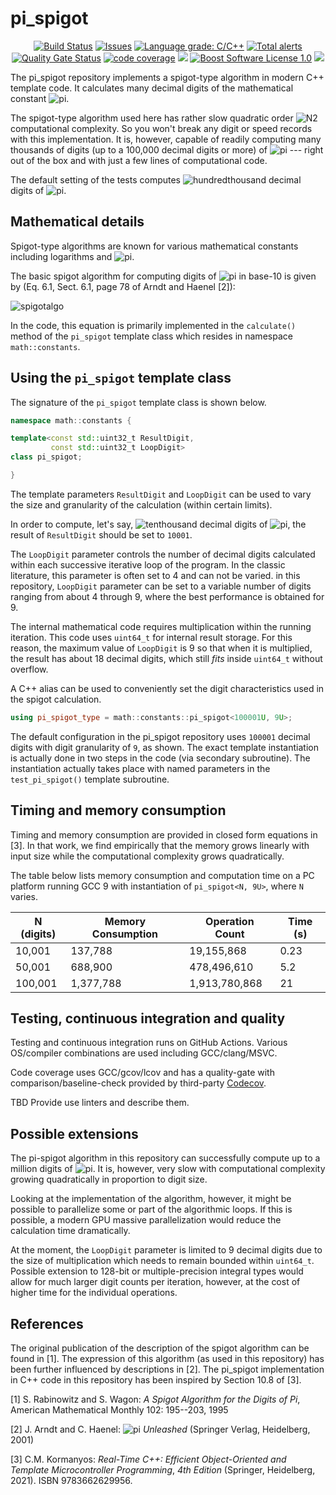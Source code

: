 ﻿pi_spigot
==================
<p align="center">
    <a href="https://github.com/imahjoub/pi_spigot/actions">
        <img src="https://github.com/imahjoub/pi_spigot/actions/workflows/pi_spigot.yml/badge.svg" alt="Build Status"></a>
    <a href="https://github.com/imahjoub/pi_spigot/issues?q=is%3Aissue+is%3Aopen+sort%3Aupdated-desc">
        <img src="https://custom-icon-badges.herokuapp.com/github/issues-raw/imahjoub/pi_spigot?logo=github" alt="Issues" /></a>
    <a href="https://lgtm.com/projects/g/imahjoub/pi_spigot/context:cpp">
        <img src="https://img.shields.io/lgtm/grade/cpp/g/imahjoub/pi_spigot.svg?logo=lgtm&logoWidth=18" alt="Language grade: C/C++" /></a>
    <a href="https://lgtm.com/projects/g/imahjoub/pi_spigot/alerts/?mode=list">
        <img src="https://img.shields.io/lgtm/alerts/g/imahjoub/pi_spigot.svg?logo=lgtm&logoWidth=18" alt="Total alerts" /></a>
    <a href="https://sonarcloud.io/summary/new_code?id=imahjoub_pi_spigot">
        <img src="https://sonarcloud.io/api/project_badges/measure?project=imahjoub_pi_spigot&metric=alert_status" alt="Quality Gate Status"></a>
    <a href="https://codecov.io/gh/imahjoub/pi_spigot">
        <img src="https://codecov.io/gh/imahjoub/pi_spigot/branch/main/graph/badge.svg?token=3LIK8E96FC" alt="code coverage"></a>
    <a href="https://github.com/imahjoub/pi_spigot" alt="GitHub code size in bytes">
        <img src="https://img.shields.io/github/languages/code-size/imahjoub/pi_spigot" /></a>
    <a href="https://github.com/imahjoub/pi_spigot/blob/main/LICENSE_1_0.txt">
        <img src="https://img.shields.io/badge/license-BSL%201.0-blue.svg" alt="Boost Software License 1.0"></a>
    <a href="https://github.com/imahjoub/pi_spigot" alt="Activity">
        <img src="https://img.shields.io/github/commit-activity/y/imahjoub/pi_spigot" /></a>
</p>

The pi_spigot repository implements
a spigot-type algorithm in modern C++ template code.
It calculates many decimal
digits of the mathematical constant
![pi](https://latex.codecogs.com/svg.image?\pi).

The spigot-type algorithm used here has rather slow quadratic
order ![N2](https://latex.codecogs.com/svg.image?N^{2})
computational complexity. So you won't break
any digit or speed records with this implementation.
It is, however, capable of readily computing many thousands
of digits (up to a 100,000 decimal digits or more)
of ![pi](https://latex.codecogs.com/svg.image?\pi)
--- right out of the box and with just a few lines
of computational code.

The default setting of the tests computes
![hundredthousand](https://latex.codecogs.com/svg.image?\100,001)
decimal digits of
![pi](https://latex.codecogs.com/svg.image?\pi).

## Mathematical details

Spigot-type algorithms are known for various mathematical constants
including logarithms and
![pi](https://latex.codecogs.com/svg.image?\pi).

The basic spigot algorithm for computing digits of
![pi](https://latex.codecogs.com/svg.image?\pi)
in base-10 is given by
(Eq. 6.1, Sect. 6.1, page 78 of Arndt and Haenel [2]):

![spigotalgo](https://latex.codecogs.com/svg.image?\pi=2&plus;\dfrac{1}{3}\Biggl(2&plus;\dfrac{2}{5}\Biggl(2&plus;\dfrac{3}{7}\Biggl(2&plus;\ldots\Biggr)\Biggr)\Biggr))

In the code, this equation is primarily implemented in the
`calculate()` method of the `pi_spigot` template class
which resides in namespace `math::constants`.

## Using the `pi_spigot` template class

The signature of the `pi_spigot` template class is shown below.

```cpp
namespace math::constants {

template<const std::uint32_t ResultDigit,
         const std::uint32_t LoopDigit>
class pi_spigot;

}
```

The template parameters `ResultDigit` and `LoopDigit`
can be used to vary the size and granularity of the
calculation (within certain limits).

In order to compute, let's say,
![tenthousand](https://latex.codecogs.com/svg.image?10,001)
decimal digits of
![pi](https://latex.codecogs.com/svg.image?\pi),
the result of `ResultDigit` should be set to `10001`.

The `LoopDigit` parameter controls the number of decimal
digits calculated within each successive iterative loop
of the program. In the classic literature, this
parameter is often set to 4 and can not be varied.
in this repository, `LoopDigit` parameter can be set to a variable number
of digits ranging from about 4 through 9, where the
best performance is obtained for 9.

The internal mathematical code requires multiplication
within the running iteration. This code uses `uint64_t`
for internal result storage. For this reason,
the maximum value of `LoopDigit` is 9 so that
when it is multiplied, the result has about 18
decimal digits, which still _fits_ inside
`uint64_t` without overflow.

A C++ alias can be used to conveniently set the
digit characteristics used in the spigot calculation.

```cpp
using pi_spigot_type = math::constants::pi_spigot<100001U, 9U>;
```

The default configuration
in the pi_spigot repository uses `100001` decimal digits
with digit granularity of `9`, as shown.
The exact template instantiation is actually done in two steps in the code
(via secondary subroutine). The instantiation actually
takes place with named parameters in the `test_pi_spigot()`
template subroutine.

## Timing and memory consumption

Timing and memory consumption are provided in closed form equations
in [3]. In that work, we find empirically that the memory grows linearly
with input size while the computational complexity grows
quadratically.

The table below lists memory consumption and computation time
on a PC platform running GCC 9 with instantiation of
`pi_spigot<N, 9U>`, where `N` varies.

|N (digits)  | Memory Consumption | Operation Count  | Time (s) |
| ---------- | ------------------ | ---------------- | -------- |
| 10,001     | 137,788            | 19,155,868       |  0.23    |
| 50,001     | 688,900            | 478,496,610      |  5.2     |
| 100,001    | 1,377,788          | 1,913,780,868    |  21      |

## Testing, continuous integration and quality

Testing and continuous integration runs on GitHub Actions.
Various OS/compiler combinations are used including
GCC/clang/MSVC.

Code coverage uses GCC/gcov/lcov and has a
quality-gate with comparison/baseline-check provided by third-party [Codecov](https://app.codecov.io/gh/imahjoub/pi_spigot).

TBD Provide use linters and describe them.

## Possible extensions

The pi-spigot algorithm in this repository can successfully
compute up to a million digits of ![pi](https://latex.codecogs.com/svg.image?\pi).
It is, however, very slow with computational complexity
growing quadratically in proportion to digit size.

Looking at the implementation of the algorithm, however,
it might be possible to parallelize some or part of the
algorithmic loops. If this is possible, a modern GPU
massive parallelization would reduce the calculation
time dramatically.

At the moment, the `LoopDigit` parameter is limited to
9 decimal digits due to the size of multiplication
which needs to remain bounded within `uint64_t`.
Possible extension to 128-bit or multiple-precision
integral types would allow for much larger
digit counts per iteration, however, at the
cost of higher time for the individual operations.

## References

The original publication of the description of the spigot algorithm
can be found in [1].
The expression of this algorithm (as used in this repository)
has been further influenced by descriptions in [2].
The pi_spigot implementation in C++ code in this repository
has been inspired by Section 10.8 of [3].

[1] S. Rabinowitz and S. Wagon:
_A_ _Spigot_ _Algorithm_ _for_ _the_ _Digits_ _of_ _Pi_,
American Mathematical Monthly 102: 195--203, 1995

[2] J. Arndt and C. Haenel:
![pi](https://latex.codecogs.com/svg.image?\pi) _Unleashed_
(Springer Verlag, Heidelberg, 2001)

[3] C.M. Kormanyos: _Real-Time_ _C++:_
_Efficient_ _Object-Oriented_
_and_ _Template_ _Microcontroller_ _Programming_, _4th_ _Edition_
(Springer, Heidelberg, 2021). ISBN 9783662629956.
